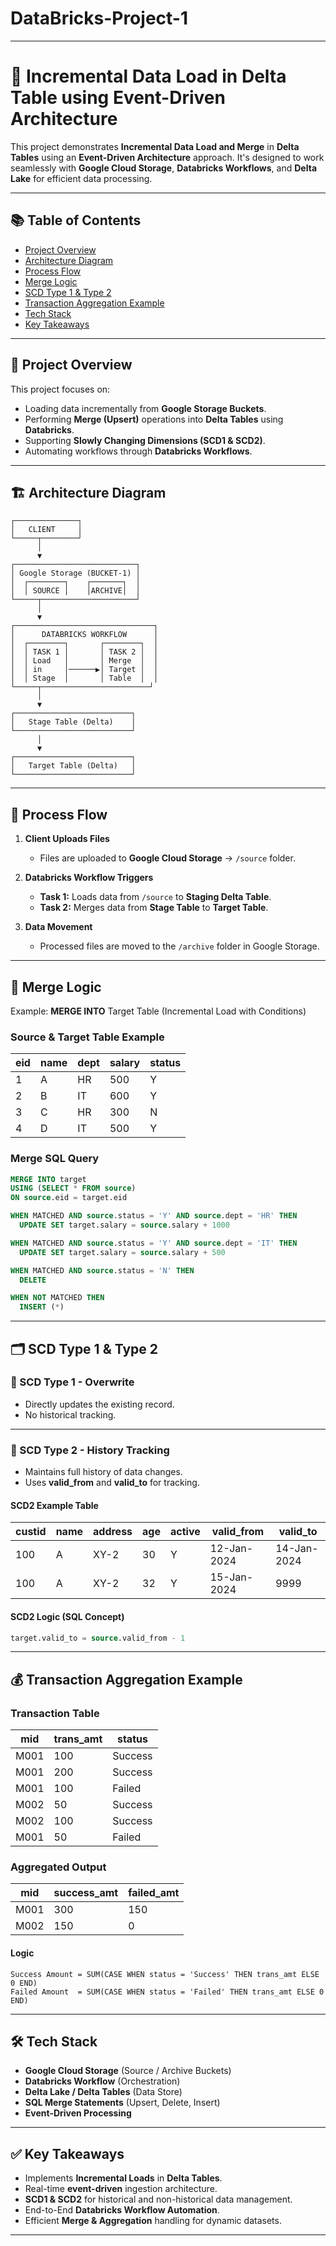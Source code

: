 # DataBricks-Project-1
---

# 🚀 Incremental Data Load in Delta Table using Event-Driven Architecture

This project demonstrates **Incremental Data Load and Merge** in **Delta Tables** using an **Event-Driven Architecture** approach. It's designed to work seamlessly with **Google Cloud Storage**, **Databricks Workflows**, and **Delta Lake** for efficient data processing.

---

## 📚 Table of Contents
- [Project Overview](#project-overview)
- [Architecture Diagram](#architecture-diagram)
- [Process Flow](#process-flow)
- [Merge Logic](#merge-logic)
- [SCD Type 1 & Type 2](#scd-type-1--type-2)
- [Transaction Aggregation Example](#transaction-aggregation-example)
- [Tech Stack](#tech-stack)
- [Key Takeaways](#key-takeaways)

---

## 📌 Project Overview

This project focuses on:
- Loading data incrementally from **Google Storage Buckets**.
- Performing **Merge (Upsert)** operations into **Delta Tables** using **Databricks**.
- Supporting **Slowly Changing Dimensions (SCD1 & SCD2)**.
- Automating workflows through **Databricks Workflows**.

---

## 🏗️ Architecture Diagram

```
┌──────────────┐
│   CLIENT     │
└─────┬────────┘
      │
      ▼
┌───────────────────────────┐
│ Google Storage (BUCKET-1) │
│  ┌────────┐    ┌───────┐  │
│  │ SOURCE │    │ARCHIVE│  │
└─────┬─────────────────────┘
      │
      ▼
┌───────────────────────────────┐
│      DATABRICKS WORKFLOW      │
│  ┌────────┐       ┌────────┐  │
│  │ TASK 1 │       │ TASK 2 │  │
│  │ Load   │       │ Merge  │  │
│  │ in     │──────▶│ Target │  │
│  │ Stage  │       │ Table  │  │
└─────┬────────────────────────┘
      │
      ▼
┌──────────────────────────┐
│   Stage Table (Delta)    │
└──────────────────────────┘
      │
      ▼
┌──────────────────────────┐
│   Target Table (Delta)   │
└──────────────────────────┘
```

---

## 🔄 Process Flow

1. **Client Uploads Files**  
   - Files are uploaded to **Google Cloud Storage** → `/source` folder.

2. **Databricks Workflow Triggers**
   - **Task 1:** Loads data from `/source` to **Staging Delta Table**.
   - **Task 2:** Merges data from **Stage Table** to **Target Table**.

3. **Data Movement**
   - Processed files are moved to the `/archive` folder in Google Storage.

---

## 📝 Merge Logic

Example: **MERGE INTO** Target Table (Incremental Load with Conditions)

### Source & Target Table Example

| eid | name | dept | salary | status |
|-----|------|------|--------|--------|
| 1   | A    | HR   | 500    | Y      |
| 2   | B    | IT   | 600    | Y      |
| 3   | C    | HR   | 300    | N      |
| 4   | D    | IT   | 500    | Y      |

### Merge SQL Query
```sql
MERGE INTO target
USING (SELECT * FROM source)
ON source.eid = target.eid

WHEN MATCHED AND source.status = 'Y' AND source.dept = 'HR' THEN
  UPDATE SET target.salary = source.salary + 1000

WHEN MATCHED AND source.status = 'Y' AND source.dept = 'IT' THEN
  UPDATE SET target.salary = source.salary + 500

WHEN MATCHED AND source.status = 'N' THEN
  DELETE

WHEN NOT MATCHED THEN
  INSERT (*)
```

---

## 🗂️ SCD Type 1 & Type 2

### 🔹 SCD Type 1 - Overwrite  
- Directly updates the existing record.
- No historical tracking.

---

### 🔸 SCD Type 2 - History Tracking  
- Maintains full history of data changes.
- Uses **valid_from** and **valid_to** for tracking.

#### SCD2 Example Table
| custid | name | address | age | active | valid_from   | valid_to     |
|--------|------|---------|-----|--------|--------------|--------------|
| 100    | A    | XY-2    | 30  | Y      | 12-Jan-2024  | 14-Jan-2024 |
| 100    | A    | XY-2    | 32  | Y      | 15-Jan-2024  | 9999        |

#### SCD2 Logic (SQL Concept)
```sql
target.valid_to = source.valid_from - 1
```

---

## 💰 Transaction Aggregation Example

### Transaction Table
| mid  | trans_amt | status  |
|------|-----------|---------|
| M001 | 100       | Success |
| M001 | 200       | Success |
| M001 | 100       | Failed  |
| M002 | 50        | Success |
| M002 | 100       | Success |
| M001 | 50        | Failed  |

### Aggregated Output
| mid  | success_amt | failed_amt |
|------|-------------|------------|
| M001 | 300         | 150        |
| M002 | 150         | 0          |

#### Logic
```text
Success Amount = SUM(CASE WHEN status = 'Success' THEN trans_amt ELSE 0 END)
Failed Amount  = SUM(CASE WHEN status = 'Failed' THEN trans_amt ELSE 0 END)
```

---

## 🛠️ Tech Stack
- **Google Cloud Storage** (Source / Archive Buckets)
- **Databricks Workflow** (Orchestration)
- **Delta Lake / Delta Tables** (Data Store)
- **SQL Merge Statements** (Upsert, Delete, Insert)
- **Event-Driven Processing**

---

## ✅ Key Takeaways
- Implements **Incremental Loads** in **Delta Tables**.
- Real-time **event-driven** ingestion architecture.
- **SCD1 & SCD2** for historical and non-historical data management.
- End-to-End **Databricks Workflow Automation**.
- Efficient **Merge & Aggregation** handling for dynamic datasets.

---
